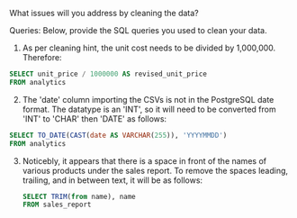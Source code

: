 What issues will you address by cleaning the data?

Queries:
Below, provide the SQL queries you used to clean your data.

1. As per cleaning hint, the unit cost needs to be divided by 1,000,000.  Therefore:

```sql
SELECT unit_price / 1000000 AS revised_unit_price
FROM analytics
```

2. The 'date' column importing the CSVs is not in the PostgreSQL date format.  The datatype is an 'INT', so it will need to be converted from 'INT' to 'CHAR' then 'DATE' as follows:

```sql
SELECT TO_DATE(CAST(date AS VARCHAR(255)), 'YYYYMMDD')
FROM analytics
```

3. Noticebly, it appears that there is a space in front of the names of various products under the sales report.  To remove the spaces leading, trailing, and in between text, it will be as follows:

   ```sql
   SELECT TRIM(from name), name
   FROM sales_report
  ```
